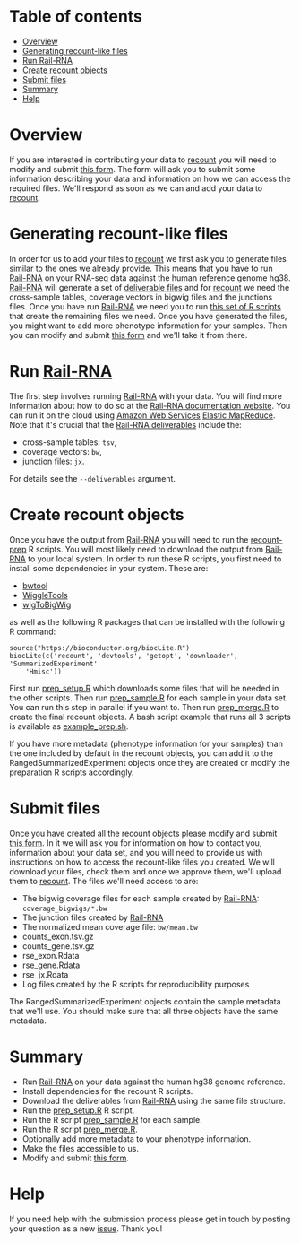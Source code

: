
# Table of contents

- [Overview](#overview)
- [Generating recount-like files](#generating-recount-like-files)
- [Run Rail-RNA](#run-rail-rna)
- [Create recount objects](#create-recount-objects)
- [Submit files](#submit-files)
- [Summary](#summary)
- [Help](#help)


# Overview

If you are interested in contributing your data to [recount](https://jhubiostatistics.shinyapps.io/recount/) you will need to modify and submit [this form](https://github.com/leekgroup/recount-contributions/issues/new). The form will ask you to submit some information describing your data and information on how we can access the required files. We'll respond as soon as we can and add your data to [recount](https://jhubiostatistics.shinyapps.io/recount/). 

# Generating recount-like files

In order for us to add your files to [recount](https://jhubiostatistics.shinyapps.io/recount/) we first ask you to generate files similar to the ones we already provide. This means that you have to run [Rail-RNA](rail.bio) on your RNA-seq data against the human reference genome hg38. [Rail-RNA](rail.bio) will generate a set of [deliverable files](http://docs.rail.bio/deliverables/) and for [recount](https://jhubiostatistics.shinyapps.io/recount/) we need the cross-sample tables, coverage vectors in bigwig files and the junctions files. Once you have run [Rail-RNA](rail.bio) we need you to run [this set of R scripts](https://github.com/leekgroup/recount-website/tree/master/recount-prep) that create the remaining files we need. Once you have generated the files, you might want to add more phenotype information for your samples. Then you can modify and submit [this form](https://github.com/leekgroup/recount-contributions/issues/new) and we'll take it from there.

# Run [Rail-RNA](rail.bio)

The first step involves running [Rail-RNA](rail.bio) with your data. You will find more information about how to do so at the [Rail-RNA documentation website](http://docs.rail.bio/). You can run it on the cloud using [Amazon Web Services](http://aws.amazon.com/) [Elastic MapReduce](http://aws.amazon.com/elasticmapreduce/). Note that it's crucial that the [Rail-RNA deliverables](http://docs.rail.bio/deliverables/) include the:

* cross-sample tables: `tsv`,
* coverage vectors: `bw`,
* junction files: `jx`.

For details see the `--deliverables` argument.

# Create recount objects

Once you have the output from [Rail-RNA](rail.bio) you will need to run the [recount-prep](https://github.com/leekgroup/recount-website/tree/master/recount-prep) R scripts. You will most likely need to download the output from [Rail-RNA](rail.bio) to your local system. In order to run these R scripts, you first need to install some dependencies in your system. These are:

* [bwtool](https://github.com/CRG-Barcelona/bwtool)
* [WiggleTools](https://github.com/Ensembl/WiggleTools)
* [wigToBigWig](http://hgdownload.cse.ucsc.edu/admin/exe/)

as well as the following R packages that can be installed with the following R command:

```
source("https://bioconductor.org/biocLite.R")
biocLite(c('recount', 'devtools', 'getopt', 'downloader', 'SummarizedExperiment'
    'Hmisc'))
```

First run [prep_setup.R](https://github.com/leekgroup/recount-website/blob/master/recount-prep/prep_setup.R) which downloads some files that will be needed in the other scripts. Then run [prep_sample.R](https://github.com/leekgroup/recount-website/blob/master/recount-prep/prep_sample.R) for each sample in your data set. You can run this step in parallel if you want to. Then run [prep_merge.R](https://github.com/leekgroup/recount-website/blob/master/recount-prep/prep_merge.R) to create the final recount objects. A bash script example that runs all 3 scripts is available as [example_prep.sh](https://github.com/leekgroup/recount-website/blob/master/recount-prep/example_prep.sh).

If you have more metadata (phenotype information for your samples) than the one included by default in the recount objects, you can add it to the RangedSummarizedExperiment objects once they are created or modify the preparation R scripts accordingly.

# Submit files

Once you have created all the recount objects please modify and submit [this form](https://github.com/leekgroup/recount-contributions/issues/new). In it we will ask you for information on how to contact you, information about your data set, and you will need to provide us with instructions on how to access the recount-like files you created. We will download your files, check them and once we approve them, we'll upload them to [recount](https://jhubiostatistics.shinyapps.io/recount/). The files we'll need access to are:

* The bigwig coverage files for each sample created by [Rail-RNA](rail.bio): `coverage_bigwigs/*.bw`
* The junction files created by [Rail-RNA](rail.bio)
* The normalized mean coverage file: `bw/mean.bw`
* counts_exon.tsv.gz
* counts_gene.tsv.gz
* rse_exon.Rdata
* rse_gene.Rdata
* rse_jx.Rdata
* Log files created by the R scripts for reproducibility purposes

The RangedSummarizedExperiment objects contain the sample metadata that we'll use. You should make sure that all three objects have the same metadata.


# Summary

* Run [Rail-RNA](rail.bio) on your data against the human hg38 genome reference.
* Install dependencies for the recount R scripts.
* Download the deliverables from [Rail-RNA](rail.bio) using the same file structure.
* Run the [prep_setup.R](https://github.com/leekgroup/recount-website/blob/master/recount-prep/prep_setup.R) R script.
* Run the R script [prep_sample.R](https://github.com/leekgroup/recount-website/blob/master/recount-prep/prep_sample.R) for each sample.
* Run the R script [prep_merge.R](https://github.com/leekgroup/recount-website/blob/master/recount-prep/prep_merge.R).
* Optionally add more metadata to your phenotype information.
* Make the files accessible to us.
* Modify and submit [this form](https://github.com/leekgroup/recount-contributions/issues/new).

# Help

If you need help with the submission process please get in touch by posting your question as a new [issue](https://github.com/leekgroup/recount-contributions/issues). Thank you!


